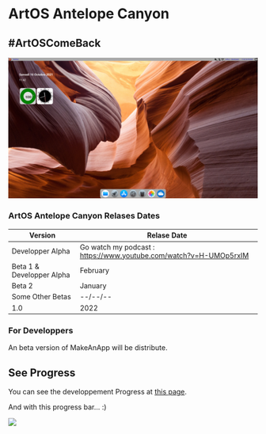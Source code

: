 # ArtOS Antelope Canyon
## #ArtOSComeBack
![DevState](/devstate.PNG)
### ArtOS Antelope Canyon Relases Dates
| Version  | Relase Date |
| ------------- | ------------- |
| Developper Alpha | Go watch my podcast : https://www.youtube.com/watch?v=H-UMOp5rxIM |
| Beta 1 & Developper Alpha | February |
| Beta 2  | January  |
| Some Other Betas | --/--/--  |
| 1.0  | 2022  |

### For Developpers
An beta version of MakeAnApp will be distribute.

## See Progress
You can see the developpement Progress at [this page](http://github.com/users/ArtOS-Developper/projects/1).

And with this progress bar... :)

![](https://us-central1-progress-markdown.cloudfunctions.net/progress/58)
